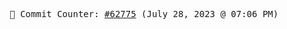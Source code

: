 <p align="center">
    <samp>
        📮 Commit Counter: <a href="https://github.com/Javascript-void0/Javascript-void0/commits/main">#62775</a> (July 28, 2023 @ 07:06 PM)
    </samp>
</p>